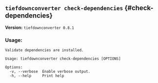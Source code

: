 ## `tiefdownconverter check-dependencies` {#check-dependencies}

**Version:** `tiefdownconverter 0.8.1`

### Usage:
```
Validate dependencies are installed.

Usage: tiefdownconverter check-dependencies [OPTIONS]

Options:
  -v, --verbose  Enable verbose output.
  -h, --help     Print help
```

